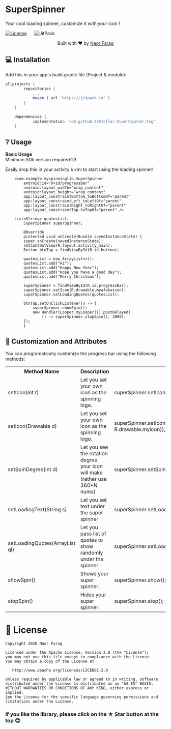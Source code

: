 # SuperSpinner
<p>Your cool loading spinner, customize it with your icon !</b></p>
	
[![License](https://img.shields.io/badge/license-Apache%202.0-blue.svg)](https://github.com/S3Stellar/SuperSpinner/blob/master/LICENSE) &nbsp;&nbsp;&nbsp;&nbsp;
![JitPack](https://img.shields.io/jitpack/v/github/S3Stellar/SuperSpinner)

<div>
  <p align="center">Built with ❤︎ by
	  <a href="https://github.com/S3Stellar">Naor Farag</a></p>
</div>


## 💻 Installation
Add this in your app's build.gradle file (Project & module):
```groovy
allprojects {
		repositories {
			...
			maven { url 'https://jitpack.io' }
		}
	}

	dependencies {
	        implementation 'com.github.S3Stellar:SuperSpinner:Tag'
	}
```
## ❔ Usage
**Basic Usage**
</br>
Minimum SDk version required:23

Easily drop this in your activity's xml to start using the loading spinner!

``` 
 	<com.example.myspinninglib.SuperSpinner
        android:id="@+id/progressBar"
        android:layout_width="wrap_content"
        android:layout_height="wrap_content"
        app:layout_constraintBottom_toBottomOf="parent"
        app:layout_constraintLeft_toLeftOf="parent"
        app:layout_constraintRight_toRightOf="parent"
        app:layout_constraintTop_toTopOf="parent" />

```

```
	List<String> quotesList;
	    SuperSpinner superSpinner;

	    @Override
	    protected void onCreate(Bundle savedInstanceState) {
		super.onCreate(savedInstanceState);
		setContentView(R.layout.activity_main);
		Button btnTap = findViewById(R.id.button);

		quotesList = new ArrayList<>();
		quotesList.add("Hi");
		quotesList.add("Happy New Year");
		quotesList.add("Hope you have a good day");
		quotesList.add("Merry Christmas");

		superSpinner = findViewById(R.id.progressBar);
		superSpinner.setIcon(R.drawable.myafekaicon);
		superSpinner.setLoadingQuotes(quotesList);

		btnTap.setOnClickListener(v -> {
		    superSpinner.showSpin();
		    new Handler(Looper.myLooper()).postDelayed(
			    () -> superSpinner.stopSpin(), 3000);
		});
	    }
```


## 🎨 Customization and Attributes

You can programatically customize the progress bar using the following methods:
<table>
    <th>Method Name</th>
    <th>Description</th>
    <th>Usage</th>
		<tr>
			<td>setIcon(int r)</td>
			<td>Let you set your own icon as the spinning logo.</td>
			<td>superSpinner.setIcon(R.drawable.myicon);</td>
		</tr>
		<tr>
			<td>setIcon(Drawable d)</td>
			<td>Let you set your own icon as the spinning logo.</td>
			<td>superSpinner.setIcon(ContextCompat.getDrawable(context, R.drawable.myicon));</td>
		</tr>
		<tr>
			<td>setSpinDegree(int d)</td>
			<td>Let you see the rotation degree your icon will make (rather use 360*N nums)</td>
			<td>superSpinner.setSpinDegree(1080);</td>
		</tr>
		<tr>
			<td>setLoadingText(String s)</td>
			<td>Let you set text under the super spinner</td>
			<td>superSpinner.setLoadingText("Loading . .  .");</td>
		</tr>
		<tr>
			<td>setLoadingQuotes(ArrayList<String> ql)</td>
			<td>Let you pass list of quotes to show randomly under the spinner</td>
			<td>superSpinner.setLoadingQuotes(quotesList);</td>
		</tr>
		<tr>
			<td>showSpin()</td>
			<td>Shows your super spinner.</td>
			<td>superSpinner.show();</td>
		</tr>
		<tr>
			<td>stopSpin()</td>
			<td>Hides your super spinner.</td>
			<td>superSpinner.stop();</td>
		</tr>
	</table>
	
# 📃 License

    Copyright 2020 Naor Farag

    Licensed under the Apache License, Version 2.0 (the "License");
    you may not use this file except in compliance with the License.
    You may obtain a copy of the License at

       http://www.apache.org/licenses/LICENSE-2.0

    Unless required by applicable law or agreed to in writing, software
    distributed under the License is distributed on an "AS IS" BASIS,
    WITHOUT WARRANTIES OR CONDITIONS OF ANY KIND, either express or implied.
    See the License for the specific language governing permissions and
    limitations under the License.

### If you like the library, please click on the ★ Star button at the top 😊
